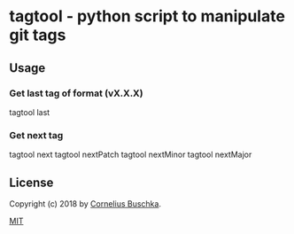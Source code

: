 # tagtool - python script to manipulate git tags

## Usage

### Get last tag of format (vX.X.X)
tagtool last

### Get next tag
tagtool next
tagtool nextPatch
tagtool nextMinor
tagtool nextMajor

## License
Copyright (c) 2018 by [Cornelius Buschka](https://github.com/cbuschka).

[MIT](./license.txt)

